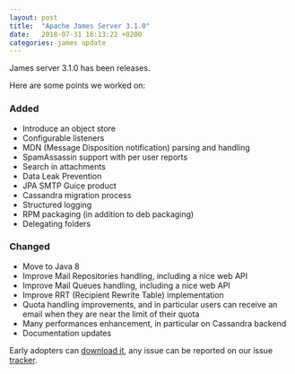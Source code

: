 ```yaml
---
layout: post
title:  "Apache James Server 3.1.0"
date:   2018-07-31 16:13:22 +0200
categories: james update
---
```


James server 3.1.0 has been releases.

Here are some points we worked on:

### Added

- Introduce an object store
- Configurable listeners
- MDN (Message Disposition notification) parsing and handling
- SpamAssassin support with per user reports
- Search in attachments
- Data Leak Prevention
- JPA SMTP Guice product
- Cassandra migration process
- Structured logging
- RPM packaging (in addition to deb packaging)
- Delegating folders

### Changed

- Move to Java 8
- Improve Mail Repositories handling, including a nice web API
- Improve Mail Queues handling, including a nice web API
- Improve RRT (Recipient Rewrite Table) implementation
- Quota handling improvements, and in particular users can receive an email when they are near the limit of their quota
- Many performances enhancement, in particular on Cassandra backend
- Documentation updates

Early adopters can [download it][download], any issue can be reported on our issue [tracker][tracker].

[tracker]: https://issues.apache.org/jira/browse/JAMES
[download]: http://james.apache.org/download.cgi#Apache_James_Server
